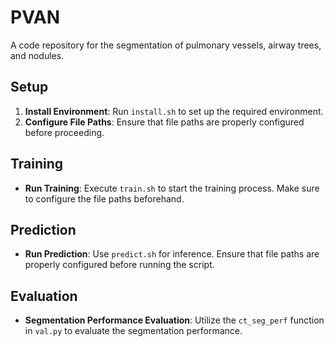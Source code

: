 # PVAN

A code repository for the segmentation of pulmonary vessels, airway trees, and nodules.

## Setup

1. **Install Environment**: Run `install.sh` to set up the required environment.
2. **Configure File Paths**: Ensure that file paths are properly configured before proceeding.

## Training

- **Run Training**: Execute `train.sh` to start the training process. Make sure to configure the file paths beforehand.

## Prediction

- **Run Prediction**: Use `predict.sh` for inference. Ensure that file paths are properly configured before running the script.

## Evaluation

- **Segmentation Performance Evaluation**: Utilize the `ct_seg_perf` function in `val.py` to evaluate the segmentation performance.
